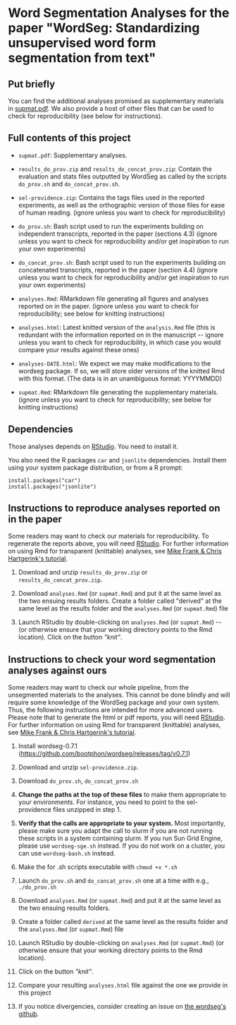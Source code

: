 # Word Segmentation Analyses for the paper "WordSeg: Standardizing unsupervised word form segmentation from text"

## Put briefly

You can find the additional analyses promised as supplementary
materials in [supmat.pdf](https://github.com/alecristia/wordseg-brm-analyses/blob/master/supmat.pdf). We also provide a host of other files that
can be used to check for reproducibility (see below for instructions).

## Full contents of this project

* `supmat.pdf`: Supplementary analyses.

* `results_do_prov.zip` and `results_do_concat_prov.zip`: Contain the
  evaluation and stats files outputted by WordSeg as called by the
  scripts `do_prov.sh` and `do_concat_prov.sh`.

* `sel-providence.zip`: Contains the tags files used in the reported
  experiments, as well as the orthographic version of those files for
  ease of human reading. (ignore unless you want to check for
  reproducibility)

* `do_prov.sh`: Bash script used to run the experiments building on
  independent transcripts, reported in the paper (sections 4.3)
  (ignore unless you want to check for reproducibility and/or get
  inspiration to run your own experiments)

* `do_concat_prov.sh`: Bash script used to run the experiments
  building on concatenated transcripts, reported in the paper (section
  4.4) (ignore unless you want to check for reproducibility and/or get
  inspiration to run your own experiments)

* `analyses.Rmd`: RMarkdown file generating all figures and analyses
  reported on in the paper. (ignore unless you want to check for
  reproducibility; see below for knitting instructions)

* `analyses.html`: Latest knitted version of the `analysis.Rmd` file
  (this is redundant with the information reported on in the
  manuscript -- ignore unless you want to check for reproducibility,
  in which case you would compare your results against these ones)

* `analyses-DATE.html`: We expect we may make modifications to the
  wordseg package. If so, we will store older versions of the knitted
  Rmd with this format. (The data is in an unambiguous format:
  YYYYMMDD)

* `supmat.Rmd`: RMarkdown file generating the supplementary
  materials. (ignore unless you want to check for reproducibility; see
  below for knitting instructions)


## Dependencies

Those analyses depends on [RStudio](https://www.rstudio.com/). You need
to install it.

You also need the R packages `car` and `jsonlite` dependencies.
Install them using your system package distribution, or from a R
prompt:

    install.packages("car")
    install.packages("jsonlite")


## Instructions to reproduce analyses reported on in the paper

Some readers may want to check our materials for reproducibility. To
regenerate the reports above, you will need
[RStudio](https://www.rstudio.com/). For further information on using
Rmd for transparent (knittable) analyses, see [Mike Frank & Chris
Hartgerink's
tutorial](https://libscie.github.io/rmarkdown-workshop/handout.html).

1. Download and unzip `results_do_prov.zip` or
   `results_do_concat_prov.zip`.

2. Download `analyses.Rmd` (or `supmat.Rmd`) and put it at the same
   level as the two ensuing results folders. Create a folder called
   "derived" at the same level as the results folder and the
   `analyses.Rmd` (or `supmat.Rmd`) file

3. Launch RStudio by double-clicking on `analyses.Rmd` (or
   `supmat.Rmd`) -- (or otherwise ensure that your working directory
   points to the Rmd location).  Click on the button *"knit"*.

## Instructions to check your word segmentation analyses against ours

Some readers may want to check our whole pipeline, from the
unsegmented materials to the analyses. This cannot be done blindly and
will require some knowledge of the WordSeg package and your own
system. Thus, the following instructions are intended for more
advanced users. Please note that to generate the html or pdf reports,
you will need [RStudio](https://www.rstudio.com/). For further
information on using Rmd for transparent (knittable) analyses, see
[Mike Frank & Chris Hartgerink's
tutorial](https://libscie.github.io/rmarkdown-workshop/handout.html).

1. Install wordseg-0.7.1
   (https://github.com/bootphon/wordseg/releases/tag/v0.7.1)

2. Download and unzip `sel-providence.zip`.

3. Download `do_prov.sh`, `do_concat_prov.sh`

4. **Change the paths at the top of these files** to make them
   appropriate to your environments. For instance, you need to point
   to the sel-providence files unzipped in step 1.

5. **Verify that the calls are appropriate to your system.** Most
   importantly, please make sure you adapt the call to slurm if you
   are not running these scripts in a system containing slurm. If you
   run Sun Grid Engine, please use `wordseg-sge.sh` instead. If you do
   not work on a cluster, you can use `wordseg-bash.sh` instead.

6. Make the for .sh scripts executable with `chmod +x *.sh`

7. Launch `do_prov.sh` and `do_concat_prov.sh` one at a time with e.g., `./do_prov.sh`

8. Download `analyses.Rmd` (or `supmat.Rmd`) and put it at the same level
   as the two ensuing results folders.

9. Create a folder called `derived` at the same level as the results
   folder and the `analyses.Rmd` (or `supmat.Rmd`) file

10. Launch RStudio by double-clicking on `analyses.Rmd` (or
    `supmat.Rmd`) (or otherwise ensure that your working directory
    points to the Rmd location).

11. Click on the button *"knit"*.

12. Compare your resulting `analyses.html` file against the one we
    provide in this project

13. If you notice divergencies, consider creating an issue on [the
    wordseg's github](https://github.com/bootphon/wordseg/issues).
